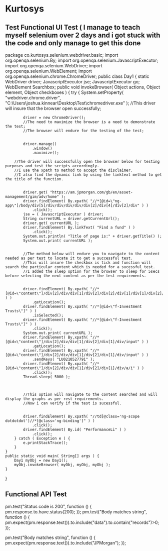 # Kurtosys
Test
Functional UI Test ( I manage to teach myself selenium over 2 days and i got stuck with the code and only manage to get this done 
---
package co.kurtosys.selenium.webdriver.basic;
import org.openqa.selenium.By;
import org.openqa.selenium.JavascriptExecutor;
import org.openqa.selenium.WebDriver;
import org.openqa.selenium.WebElement;
import org.openqa.selenium.chrome.ChromeDriver;
public class Day1 {
	static WebDriver driver;
	JavascriptExecutor jse;
	JavascriptExecutor go;
	WebElement Searchbox;
	public void invokeBrowser( Object actions, Object element, Object checkboxes ) {
		try {
			System.setProperty( "webdriver.chrome.driver", "C:\\Users\\joshua.kinnear\\Desktop\\Test\\chromedriver.exe" );
			//This driver will insure that the browser open successfully;
			
			
			driver = new ChromeDriver();
			//The need to maximize the browser is a need to demonstrate the test;
			//The browser will endure for the testing of the test;
			
			
			driver.manage()
				.window()
				.maximize();
			
		//The driver will successfully open the browser below for testing purposes and test the scripts accordingly.
		//I use the xpath to method to accept the disclaimer.
	    //I also find the dynamic link by using the linktext method to get the title of the function.
			
			
			driver.get( "https://am.jpmorgan.com/gb/en/asset-management/gim/adv/home" );
			driver.findElement( By.xpath( "//*[@id=\"ng-app\"]/body/div[5]/div/div/div/div/div[2]/div[4]/div[2]/div" ) )
				.click();
			jse = ( JavascriptExecutor ) driver;
			String currentURL = driver.getCurrentUrl();
			driver.get( currentURL );
			driver.findElement( By.linkText( "Find a fund" ) )
				.click();
			System.out.println( "Title of page is:" + driver.getTitle() );
			System.out.print( currentURL );
			
			
			//The method below will endure you to navigate to the content needed as per test to locate it to get a successful test.
			//This will insure the checkbox is tick and function will search the particular content which is needed for a sucessful test.
			//I added the sleep option for the browser to sleep for 5secs before selecting the next content as per the test requirements.
			
			
			driver.findElement( By.xpath( "//*[@id=\"content\"]/div[2]/div/div[1]/div[2]/div[2]/div[1]/div[1]/div[2]/div[3]/div/div/div/ul/li[1]/label" ) )
				.getLocation();
			driver.findElement( By.xpath( "//*[@id=\"f-Investment Trusts\"]" ) )
				.isSelected();
			driver.findElement( By.xpath( "//*[@id=\"f-Investment Trusts\"]" ) )
				.click();
			System.out.print( currentURL );
			driver.findElement( By.xpath( "//*[@id=\"content\"]/div[2]/div/div[1]/div[2]/div[1]/div/input" ) )
				.getLocation();
			driver.findElement( By.xpath( "//*[@id=\"content\"]/div[2]/div/div[1]/div[2]/div[1]/div/input" ) )
				.sendKeys( "LU0210527791" );
			driver.findElement( By.xpath( "//*[@id=\"content\"]/div[2]/div/div[1]/div[2]/div[1]/div/a/i" ) )
				.click();
			Thread.sleep( 5000 );
			
			
			
			//This option will navigate to the content searched and will display the graphs as per rest requirements.
			//Now i can verify if the test is sucessful.
			
			
			driver.findElement( By.xpath( "//td[@class='ng-scope dotdotdot']//*[@class='ng-binding']" ) )
				.click();
			driver.findElement( By.id( "PerformanceLi" ) )
				.click();
		} catch ( Exception e ) {
			e.printStackTrace();
		}
	}
	public static void main( String[] args ) {
		Day1 myObj = new Day1();
		myObj.invokeBrowser( myObj, myObj, myObj );
	}
}
       
       
	


       




Functional API Test
---

pm.test("Status code is 200", function () {
    pm.response.to.have.status(200);
});
pm.test("Body matches string", function () {
    pm.expect(pm.response.text()).to.include("data").to.contain("records")>0;
});

pm.test("Body matches string", function () {
    pm.expect(pm.response.text()).to.include("JPMorgan");
});

